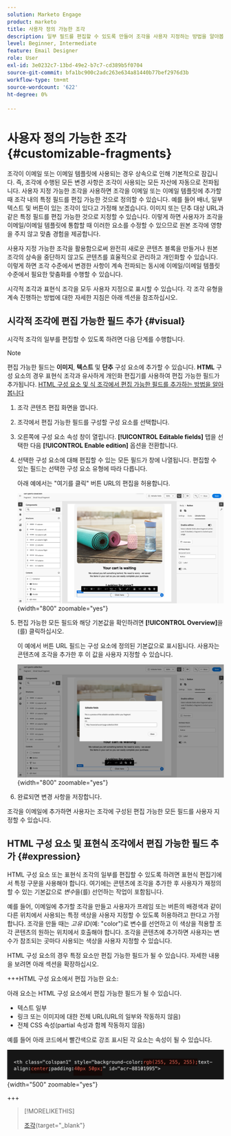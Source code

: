 ```yaml
---
solution: Marketo Engage
product: marketo
title: 사용자 정의 가능한 조각
description: 일부 필드를 편집할 수 있도록 만들어 조각을 사용자 지정하는 방법을 알아봅니다.
level: Beginner, Intermediate
feature: Email Designer
role: User
exl-id: 3e0232c7-13bd-49e2-b7c7-cd389b5f0704
source-git-commit: bfa1bc900c2adc263e634a81440b77bef2976d3b
workflow-type: tm+mt
source-wordcount: '622'
ht-degree: 0%

---
```


# 사용자 정의 가능한 조각 {#customizable-fragments}

조각이 이메일 또는 이메일 템플릿에 사용되는 경우 상속으로 인해 기본적으로 잠깁니다. 즉, 조각에 수행된 모든 변경 사항은 조각이 사용되는 모든 자산에 자동으로 전파됩니다. 사용자 지정 가능한 조각을 사용하면 조각을 이메일 또는 이메일 템플릿에 추가할 때 조각 내의 특정 필드를 편집 가능한 것으로 정의할 수 있습니다. 예를 들어 배너, 일부 텍스트 및 버튼이 있는 조각이 있다고 가정해 보겠습니다. 이미지 또는 단추 대상 URL과 같은 특정 필드를 편집 가능한 것으로 지정할 수 있습니다. 이렇게 하면 사용자가 조각을 이메일/이메일 템플릿에 통합할 때 이러한 요소를 수정할 수 있으므로 원본 조각에 영향을 주지 않고 맞춤 경험을 제공합니다.

사용자 지정 가능한 조각을 활용함으로써 완전히 새로운 콘텐츠 블록을 만들거나 원본 조각의 상속을 중단하지 않고도 콘텐츠를 효율적으로 관리하고 개인화할 수 있습니다. 이렇게 하면 조각 수준에서 변경한 사항이 계속 전파되는 동시에 이메일/이메일 템플릿 수준에서 필요한 맞춤화를 수행할 수 있습니다.

시각적 조각과 표현식 조각을 모두 사용자 지정으로 표시할 수 있습니다. 각 조각 유형을 계속 진행하는 방법에 대한 자세한 지침은 아래 섹션을 참조하십시오.

## 시각적 조각에 편집 가능한 필드 추가 {#visual}

시각적 조각의 일부를 편집할 수 있도록 하려면 다음 단계를 수행합니다.

>[!NOTE]
>
>편집 가능한 필드는 **이미지**, **텍스트** 및 **단추** 구성 요소에 추가할 수 있습니다. **HTML** 구성 요소의 경우 표현식 조각과 유사하게 개인화 편집기를 사용하여 편집 가능한 필드가 추가됩니다. [HTML 구성 요소 및 식 조각에서 편집 가능한 필드를 추가하는 방법을 알아봅니다](#expression)

1. 조각 콘텐츠 편집 화면을 엽니다.

1. 조각에서 편집 가능한 필드를 구성할 구성 요소를 선택합니다.

1. 오른쪽에 구성 요소 속성 창이 열립니다. **[!UICONTROL Editable fields]** 탭을 선택한 다음 **[!UICONTROL Enable edition]** 옵션을 전환합니다.

1. 선택한 구성 요소에 대해 편집할 수 있는 모든 필드가 창에 나열됩니다. 편집할 수 있는 필드는 선택한 구성 요소 유형에 따라 다릅니다.

   아래 예에서는 &quot;여기를 클릭&quot; 버튼 URL의 편집을 허용합니다.

   ![](assets/fragment-param-enable.png){width="800" zoomable="yes"}

1. 편집 가능한 모든 필드와 해당 기본값을 확인하려면 **[!UICONTROL Overview]**&#x200B;을(를) 클릭하십시오.

   이 예에서 버튼 URL 필드는 구성 요소에 정의된 기본값으로 표시됩니다. 사용자는 콘텐츠에 조각을 추가한 후 이 값을 사용자 지정할 수 있습니다.

   ![](assets/fragment-param-preview.png){width="800" zoomable="yes"}

1. 완료되면 변경 사항을 저장합니다.

조각을 이메일에 추가하면 사용자는 조각에 구성된 편집 가능한 모든 필드를 사용자 지정할 수 있습니다.

## HTML 구성 요소 및 표현식 조각에서 편집 가능한 필드 추가 {#expression}

HTML 구성 요소 또는 표현식 조각의 일부를 편집할 수 있도록 하려면 표현식 편집기에서 특정 구문을 사용해야 합니다. 여기에는 콘텐츠에 조각을 추가한 후 사용자가 재정의할 수 있는 기본값으로 _변수_&#x200B;을(를) 선언하는 작업이 포함됩니다.

예를 들어, 이메일에 추가할 조각을 만들고 사용자가 프레임 또는 버튼의 배경색과 같이 다른 위치에서 사용되는 특정 색상을 사용자 지정할 수 있도록 허용하려고 한다고 가정합니다. 조각을 만들 때는 _고유 ID_(예: &quot;color&quot;)로 변수를 선언하고 이 색상을 적용할 조각 콘텐츠의 원하는 위치에서 호출해야 합니다. 조각을 콘텐츠에 추가하면 사용자는 변수가 참조되는 곳마다 사용되는 색상을 사용자 지정할 수 있습니다.

HTML 구성 요소의 경우 특정 요소만 편집 가능한 필드가 될 수 있습니다. 자세한 내용을 보려면 아래 섹션을 확장하십시오.

+++HTML 구성 요소에서 편집 가능한 요소:

아래 요소는 HTML 구성 요소에서 편집 가능한 필드가 될 수 있습니다.

* 텍스트 일부
* 링크 또는 이미지에 대한 전체 URL(URL의 일부와 작동하지 않음)
* 전체 CSS 속성(partial 속성과 함께 작동하지 않음)

예를 들어 아래 코드에서 빨간색으로 강조 표시된 각 요소는 속성이 될 수 있습니다.

![](assets/fragment-html.png){width="500" zoomable="yes"}

+++

>[!MORELIKETHIS]
>
>[조각](/help/marketo/product-docs/email-marketing/email-designer/fragments.md){target="_blank"}
